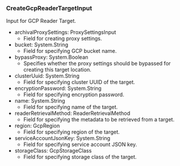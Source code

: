 ### CreateGcpReaderTargetInput
Input for GCP Reader Target.

- archivalProxySettings: ProxySettingsInput
  - Field for creating proxy settings.
- bucket: System.String
  - Field for specifying GCP bucket name.
- bypassProxy: System.Boolean
  - Specifies whether the proxy settings should be bypassed for creating this target location.
- clusterUuid: System.String
  - Field for specifying cluster UUID of the target.
- encryptionPassword: System.String
  - Field for specifying encryption password.
- name: System.String
  - Field for specifying name of the target.
- readerRetrievalMethod: ReaderRetrievalMethod
  - Field for specifying the metadata to be retrieved from a target.
- region: GcpRegion
  - Field for specifying region of the target.
- serviceAccountJsonKey: System.String
  - Field for specifying service account JSON key.
- storageClass: GcpStorageClass
  - Field for specifying storage class of the target.
